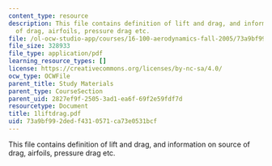 ```yaml
---
content_type: resource
description: This file contains definition of lift and drag, and information on source
  of drag, airfoils, pressure drag etc.
file: /ol-ocw-studio-app/courses/16-100-aerodynamics-fall-2005/73a9bf992dedf4310571ca73e0531bcf_1liftdrag.pdf
file_size: 328933
file_type: application/pdf
learning_resource_types: []
license: https://creativecommons.org/licenses/by-nc-sa/4.0/
ocw_type: OCWFile
parent_title: Study Materials
parent_type: CourseSection
parent_uid: 2827ef9f-2505-3ad1-ea6f-69f2e59fdf7d
resourcetype: Document
title: 1liftdrag.pdf
uid: 73a9bf99-2ded-f431-0571-ca73e0531bcf
---
```

This file contains definition of lift and drag, and information on source of drag, airfoils, pressure drag etc.